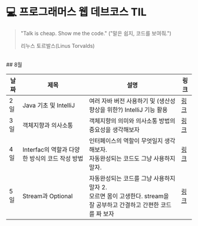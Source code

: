 # 💻 프로그래머스 웹 데브코스 TIL

> "Talk is cheap. Show me the code."
> ("말은 쉽지, 코드를 보여줘.")
>
> 리누스 토르발스(Linus Torvalds)

<br>
## 8월

|날짜|제목|설명|링크|
|---|---|---|---|
|2일|Java 기초 및 IntelliJ|여러 자바 버전 사용하기 및 (생산성 향상을 위한?) IntelliJ 기능 활용|[링크](https://praetoriani.tistory.com/41)|
|3일|객체지향과 의사소통|객체지향의 의미와 의사소통 방법의 중요성을 생각해보자|[링크](https://praetoriani.tistory.com/42)|
|4일|Interfac의 역할과 다양한 방식의 코드 작성 방법|인터페이스의 역할이 무엇일지 생각해보자. <br> 자동완성되는 코드도 그냥 사용하지 말자.|[링크](https://praetoriani.tistory.com/43)|
|5일|Stream과 Optional|자동완성되는 코드를 그냥 사용하지 말자 2. <br> 모르면 몸이 고생한다. stream을 잘 공부하고 간결하고 간편한 코드를 짜 보자|[링크](https://praetoriani.tistory.com/44)|